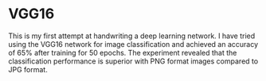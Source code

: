 # VGG16
This is my first attempt at handwriting a deep learning network. I have tried using the VGG16 network for image classification and achieved an accuracy of 65% after training for 50 epochs. The experiment revealed that the classification performance is superior with PNG format images compared to JPG format.
